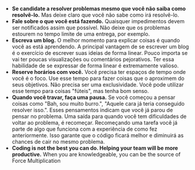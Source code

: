 -   **Se candidate a resolver problemas mesmo que você não saiba como resolvê-lo.** Mas deixe claro que você não sabe como irá resolvê-lo.
-   **Fale sobre o que você está fazendo.** Quaisquer impedimentos devem ser notificados assim que possível. Não deixe que os problemas estourem no tempo limite de uma entrega, por exemplo.
-   **Escreva um blog.** O melhor momento para explicar coisas é quando você as está aprendendo. A principal vantagem de se escrever um blog é o exercício de escrever suas ideias de forma linear. Pouco importa se vai ter poucas visualizações ou comentários pejorativos. Ter essa habilidade de se expressar de forma linear é extremamente valioso.
-   **Reserve horários com você.** Você precisa ter espaços de tempo onde você é o foco. Use esse tempo para fazer coisas que o aproximem do seus objetivos. Não precisa ser uma exclusividade. Você pode utilizar esse tempo para coisas "fúteis", mas tenha bom senso.
-   **Quando você travar, faça uma pausa.** Se você começou a pensar coisas como "Bah, sou muito burro.", "Aquele cara já teria conseguido resolver isso.". Esses pensamentos indicam que você já parou de pensar no problema. Uma saída para quando você tem dificuldades de voltar ao problema, é recomeçar. Recomeçando uma tarefa você já parte de algo que funciona com a experiência de como fez anteriormente. Isso garante que o código ficará melhor e diminuirá as chances de cair no mesmo problema.
- **Coding is not the best you can do.  Helping your team will be more productive.** When you are knowledgeable, you can be the source of Force Multiplication